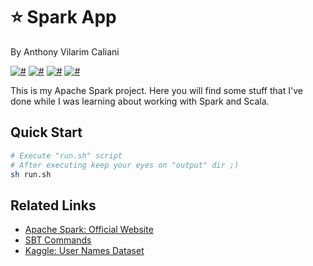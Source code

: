 # ⭐️ Spark App
By Anthony Vilarim Caliani

[![#](https://img.shields.io/badge/licence-MIT-blue.svg)](#) [![#](https://img.shields.io/badge/open--jdk-1.8.x-red.svg)](#) [![#](https://img.shields.io/badge/scala-2.11.x-mediumvioletred.svg)](#) [![#](https://img.shields.io/badge/apache--spark-2.4.3-darkorange.svg)](#)

This is my Apache Spark project. Here you will find some stuff that I've done while I was learning about working with Spark and Scala.

## Quick Start

```sh
# Execute "run.sh" script
# After executing keep your eyes on "output" dir ;)
sh run.sh
```

## Related Links
- [Apache Spark: Official Website](https://spark.apache.org)
- [SBT Commands](https://alvinalexander.com/scala/sbt-how-to-compile-run-package-scala-project)
- [Kaggle: User Names Dataset](https://www.kaggle.com/datagov/usa-names)
